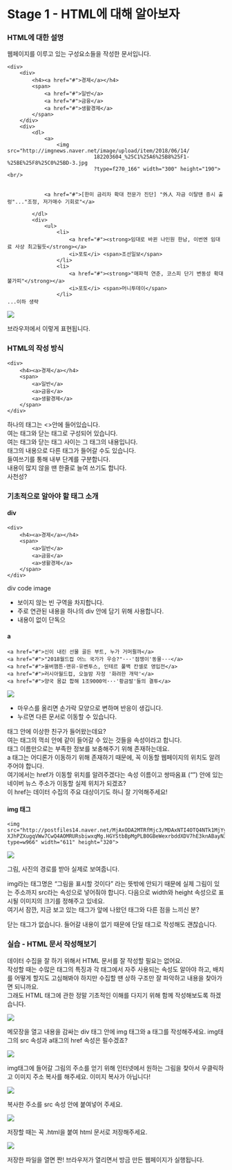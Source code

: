# Stage 1 - HTML에 대해 알아보자

### HTML에 대한 설명

웹페이지를 이루고 있는 구성요소들을 작성한 문서입니다.

```markup
<div>
    <div>
        <h4><a href="#">경제</a></h4>
        <span>
            <a href="#">일반</a>
            <a href="#">금융</a>
            <a href="#">생활경제</a>
        </span>
    </div>
    <div>
        <dl>                
            <a>
                <img src="http://imgnews.naver.net/image/upload/item/2018/06/14/
                            182203604_%25C1%25A6%25B8%25F1-%25BE%25F8%25C0%25BD-3.jpg
                            ?type=f270_166" width="300" height="190"> <br/>
                

            <a href="#">[한미 금리차 확대 전문가 진단] "外人 자금 이탈땐 증시 출렁"..."조정, 저가매수 기회로"</a>
            
        </dl>
        <div>
            <ul>
                <li>
                    <a href="#"><strong>임대로 바뀐 나인원 한남, 이번엔 임대료 사상 최고될듯</strong></a>
                    <i>포토</i> <span>조선일보</span>
                </li>
                <li>
                    <a href="#"><strong>"매파적 연준, 코스피 단기 변동성 확대 불가피"</strong></a>
                    <i>포토</i> <span>머니투데이</span>
                </li>
...이하 생략
```

![](../.gitbook/assets/image%20%285%29.png)

브라우저에서 이렇게 표현됩니다.



### HTML의 작성 방식

```markup
<div>
    <h4><a>경제</a></h4>
    <span>
        <a>일반</a>
        <a>금융</a>
        <a>생활경제</a>
    </span>
</div>
```

하나의 태그는 &lt;&gt;안에 들어있습니다.  
여는 태그와 닫는 태그로 구성되어 있습니다.  
여는 태그와 닫는 태그 사이는 그 태그의 내용입니다.  
태그의 내용으로 다른 태그가 들어갈 수도 있습니다.  
들여쓰기를 통해 내부 단계를 구분합니다.  
내용이 많지 않을 땐 한줄로 늘여 쓰기도 합니다.  
사천성?

### 기초적으로 알아야 할 태그 소개

#### div

```markup
<div>
    <h4><a>경제</a></h4>
    <span>
        <a>일반</a>
        <a>금융</a>
        <a>생활경제</a>
    </span>
</div>
```

div code image

* 보이지 않는 빈 구역을 차지합니다.
* 주로 연관된 내용을 하나의 div 안에 담기 위해 사용합니다.
* 내용이 없이 단독으

#### a

```markup
<a href="#">신이 내린 선물 골든 부트, 누가 거머쥘까</a>
<a href="#">"2018월드컵 어느 국가가 우승?"···'점쟁이'동물···</a>
<a href="#">울버햄튼·맨유·유벤투스, 인테르 풀백 칸셀로 영입전</a>
<a href="#">러시아월드컵, 오늘밤 자정 '화려한 개막'</a>
<a href="#">양국 몸값 합해 1조9000억···'황금발'들의 결투</a>
```

![](../.gitbook/assets/image%20%2837%29.png)

* 마우스를 올리면 손가락 모양으로 변하며 반응이 생깁니다.
* 누르면 다른 문서로 이동할 수 있습니다.

태그 안에 이상한 친구가 들어왔는데요?  
여는 태그의 꺽쇠 안에 같이 들어갈 수 있는 것들을 속성이라고 합니다.  
태그 이름만으로는 부족한 정보를 보충해주기 위해 존재하는데요.  
a 태그는 어디론가 이동하기 위해 존재하기 때문에, 꼭 이동할 웹페이지의 위치도 알려주어야 합니다.  
여기에서는 href가 이동할 위치를 알려주겠다는 속성 이름이고 쌍따옴표 \(“”\) 안에 있는 네이버 뉴스 주소가 이동할 실제 위치가 되겠죠?  
이 href는 데이터 수집의 주요 대상이기도 하니 잘 기억해주세요!

#### img 태그

```text
<img src="http://postfiles14.naver.net/MjAxODA2MTRfMjc3/MDAxNTI4OTQ4NTk1MjYy.ME8ls0srrbeR-XJhPZXugqVWw7CwQ4AOMRURsbiwxqMg.HGYStbBpMgPLB0GBeWexrbddXDV7hE3knABayN3mzvIg.PNG.coalastudy/%EB%8B%B9%EC%BD%94%EC%8B%A4.png?type=w966" width="611" height="320">
```

![](../.gitbook/assets/image%20%2828%29.png)

그림, 사진의 경로를 받아 실제로 보여줍니다.

img라는 태그명은 “그림을 표시할 것이다” 라는 뜻밖에 안되기 때문에 실제 그림이 있는 주소까지 src라는 속성으로 넣어줘야 합니다. 다음으로 width와 height 속성으로 표시될 이미지의 크기를 정해주고 있네요.  
여기서 잠깐, 지금 보고 있는 태그가 앞에 나왔던 태그와 다른 점을 느끼신 분?

닫는 태그가 없습니다. 들어갈 내용이 없기 때문에 단일 태그로 작성해도 괜찮습니다.

### 실습 - HTML 문서 작성해보기

데이터 수집을 잘 하기 위해서 HTML 문서를 잘 작성할 필요는 없어요.  
작성할 때는 수많은 태그의 특징과 각 태그에서 자주 사용되는 속성도 알아야 하고, 배치를 어떻게 할지도 고심해봐야 하지만 수집할 땐 상하 구조만 잘 파악하고 내용을 찾아가면 되니까요.  
그래도 HTML 태그에 관한 정말 기초적인 이해를 다지기 위해 함께 작성해보도록 하겠습니다.

![](../.gitbook/assets/image%20%2832%29.png)

메모장을 열고 내용을 감싸는 div 태그 안에 img 태그와 a 태그를 작성해주세요. img태그의 src 속성과 a태그의 href 속성은 필수겠죠?

![](../.gitbook/assets/image%20%2823%29.png)

img태그에 들어갈 그림의 주소를 얻기 위해 인터넷에서 원하는 그림을 찾아서 우클릭하고 이미지 주소 복사를 해주세요. 이미지 복사가 아닙니다!

![](../.gitbook/assets/image%20%2836%29.png)

복사한 주소를 src 속성 안에 붙여넣어 주세요.

![](../.gitbook/assets/image%20%2811%29.png)

저장할 때는 꼭 .html을 붙여 html 문서로 저장해주세요.

![](../.gitbook/assets/image.png)

저장한 파일을 열면 짠! 브라우저가 열리면서 방금 만든 웹페이지가 실행됩니다.

